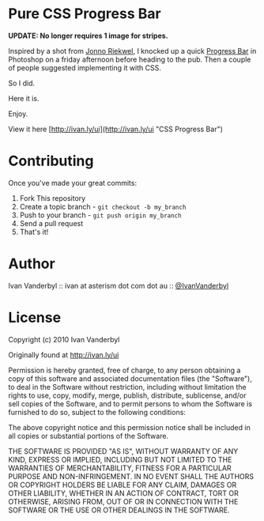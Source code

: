 Pure CSS Progress Bar
=====================

**UPDATE: No longer requires 1 image for stripes.**

Inspired by a shot from [Jonno Riekwel](http://dribbble.com/shots/33322-Modal-upload), I knocked up a quick [Progress Bar](http://dribbble.com/shots/55908-Progress-Bar "Dribbble - Progress Bar by Ivan Vanderbyl") in Photoshop on a friday afternoon before heading to the pub. Then a couple of people suggested implementing it with CSS.

So I did.

Here it is.

Enjoy.

View it here [http://ivan.ly/ui](http://ivan.ly/ui "CSS Progress Bar")

Contributing
============

Once you've made your great commits:

1. Fork This repository
2. Create a topic branch - `git checkout -b my_branch`
3. Push to your branch - `git push origin my_branch`
4. Send a pull request
5. That's it!

Author
======

Ivan Vanderbyl :: ivan at asterism dot com dot au :: [@IvanVanderbyl](http://twitter.com/ivanvanderbyl)

License
=======

Copyright (c) 2010 Ivan Vanderbyl

Originally found at http://ivan.ly/ui

Permission is hereby granted, free of charge, to any person obtaining a copy
of this software and associated documentation files (the "Software"), to deal
in the Software without restriction, including without limitation the rights
to use, copy, modify, merge, publish, distribute, sublicense, and/or sell
copies of the Software, and to permit persons to whom the Software is
furnished to do so, subject to the following conditions:

The above copyright notice and this permission notice shall be included in
all copies or substantial portions of the Software.

THE SOFTWARE IS PROVIDED "AS IS", WITHOUT WARRANTY OF ANY KIND, EXPRESS OR
IMPLIED, INCLUDING BUT NOT LIMITED TO THE WARRANTIES OF MERCHANTABILITY,
FITNESS FOR A PARTICULAR PURPOSE AND NON-INFRINGEMENT. IN NO EVENT SHALL THE
AUTHORS OR COPYRIGHT HOLDERS BE LIABLE FOR ANY CLAIM, DAMAGES OR OTHER
LIABILITY, WHETHER IN AN ACTION OF CONTRACT, TORT OR OTHERWISE, ARISING FROM,
OUT OF OR IN CONNECTION WITH THE SOFTWARE OR THE USE OR OTHER DEALINGS IN
THE SOFTWARE.